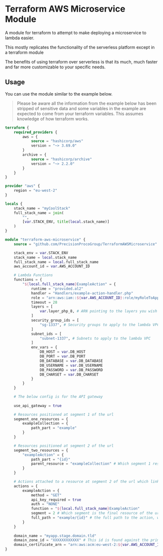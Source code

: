 # Terraform AWS Microservice Module

A module for terraform to attempt to make deploying a microservice to lambda easier.

This mostly replicates the functionality of the serverless platform except in a terraform module

The benefits of using terraform over serverless is that its much, much faster and far more customizable to your specific needs.

## Usage

You can use the module similar to the example below.

> Please be aware all the information from the example below has
been stripped of sensitive data and some variables in the example are expected to come from your terraform variables. 
This assumes knowledge of how terraform works.

```terraform
terraform {
    required_providers {
        aws = {
            source = "hashicorp/aws"
            version = "~> 3.69.0"
        }
        archive = {
            source = "hashicorp/archive"
            version = "~> 2.2.0"
        }
    }
}

provider "aws" {
    region = "eu-west-2"
}

locals {
    stack_name = "myCoolStack"
    full_stack_name = join(
        "",
        [var.STACK_ENV, title(local.stack_name)]
    )
}

module "terraform-aws-microservice" {
    source = "github.com/PrecisionProcoGroup/TerraformAWSMicroservice"

    stack_env = var.STACK_ENV
    stack_name = local.stack_name
    full_stack_name = local.full_stack_name
    aws_account_id = var.AWS_ACCOUNT_ID

    # Lambda Functions
    functions = {
        "${local.full_stack_name}ExampleAction" = {
            runtime = "provided.al2"
            handler = "Handlers/example-action-handler.php"
            role = "arn:aws:iam::${var.AWS_ACCOUNT_ID}:role/myRoleToApplyToLambdas"
            timeout = 28
            layers = [
                var.layer_php_8, # ARN pointing to the layers you wish to use, for example bref for php
            ]
            security_group_ids = [
                "sg-1337", # Security groups to apply to the lambda VPC
            ]
            subnet_ids = [
                "subnet-1337", # Subnets to apply to the lambda VPC
            ]
            env_vars = {
                DB_HOST = var.DB_HOST
                DB_PORT = var.DB_PORT
                DB_DATABASE = var.DB_DATABASE
                DB_USERNAME = var.DB_USERNAME
                DB_PASSWORD = var.DB_PASSWORD
                DB_CHARSET = var.DB_CHARSET
            }
        }
    }

    # The below config is for the API gateway
  
    use_api_gateway = true

    # Resources positioned at segment 1 of the url
    segment_one_resources = {
        exampleCollection = {
            path_part = "example"
        }
    }

    # Resources positioned at segment 2 of the url
    segment_two_resources = {
        "exampleAction" = {
            path_part = "{id}"
            parent_resource = "exampleCollection" # Which segment 1 resource this belongs to  
        }
    }

    # Actions attached to a resource at segment 2 of the url which link to a lambda function
    actions = {
        exampleAction = {
            method = "GET"
            api_key_required = true
            auth = "NONE"
            function = "${local.full_stack_name}ExampleAction"
            segment = 2 # Which segment is the final resource of the url of the action  
            full_path = "example/{id}" # the full path to the action, without a leading forward slash
        }
    }
  
    domain_name = "myapp.stage.domain.tld"
    domain_zone_id = "XXXXXXXXXXXX" # This id is found against the primary domain zone (e.g. domain.tld) once added to your account in aws
    domain_certificate_arn = "arn:aws:acm:eu-west-2:${var.AWS_ACCOUNT_ID}:certificate/xxxxxxxx-xxxx-xxxx-xxxx-xxxxxxxxxxxx" # This is the certificate ARN which you will need to request for the domain you plan to use via aws UI first 
}
```

